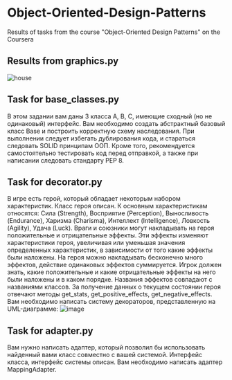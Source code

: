 # Object-Oriented-Design-Patterns

Results of tasks from the course "Object-Oriented Design Patterns" on the Coursera

## Results from graphics.py
![house](https://user-images.githubusercontent.com/43314418/128162375-cb16bcf3-0c44-4b65-bbd1-61e5afeef2ea.png)

## Task for base_classes.py
В этом задании вам даны 3 класса A, B, C, имеющие сходный (но не одинаковый) интерфейс. Вам необходимо создать абстрактный базовый класс Base и построить корректную схему наследования. При выполнении следует избегать дублирования кода, и стараться следовать SOLID принципам ООП. Кроме того, рекомендуется самостоятельно тестировать код перед отправкой, а также при написании следовать стандарту PEP 8.

## Task for decorator.py
В игре есть герой, который обладает некоторым набором характеристик. Класс героя описан. К основным характеристикам относятся: Сила (Strength), Восприятие (Perception), Выносливость (Endurance), Харизма (Charisma), Интеллект (Intelligence), Ловкость (Agility), Удача (Luck). Враги и союзники могут накладывать на героя положительные и отрицательные эффекты. Эти эффекты изменяют характеристики героя,  увеличивая или уменьшая значения определенных характеристик, в зависимости от того какие эффекты были наложены.  На героя можно накладывать бесконечно много эффектов, действие одинаковых эффектов суммируется. Игрок должен знать, какие положительные и какие отрицательные эффекты на него были наложены и в каком порядке. Названия эффектов совпадают с названиями классов. За получение данных о текущем состоянии героя отвечают методы get_stats, get_positive_effects,  get_negative_effects. Вам необходимо написать систему декораторов, представленную на UML-диаграмме:
![image](https://user-images.githubusercontent.com/43314418/132123155-cf5b40de-25a6-4ca3-b162-518ec99fd44b.png)

## Task for adapter.py
Вам нужно написать адаптер, который позволил бы использовать найденный вами класс совместно с вашей системой. Интерфейс класса, интерфейс системы описан. Вам необходимо написать адаптер MappingAdapter.

